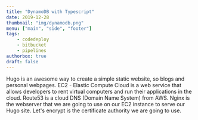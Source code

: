 ```yaml
---
title: "DynamoDB with Typescript"
date: 2019-12-28
thumbnail: "img/dynamodb.png"
menu: ["main", "side", "footer"]
tags: 
    - codedeploy
    - bitbucket
    - pipelines
authorbox: true
draft: false
---
```


Hugo is an awesome way to create a simple static website, so blogs and personal webpages. EC2 - Elastic Compute Cloud is a web service that allows developers to rent virtual computers and run their applications in the cloud. Route53 is a cloud DNS (Domain Name System) from AWS. Nginx is the webserver that we are going to use on our EC2 instance to serve our Hugo site. Let's encrypt is the certificate authority we are going to use.